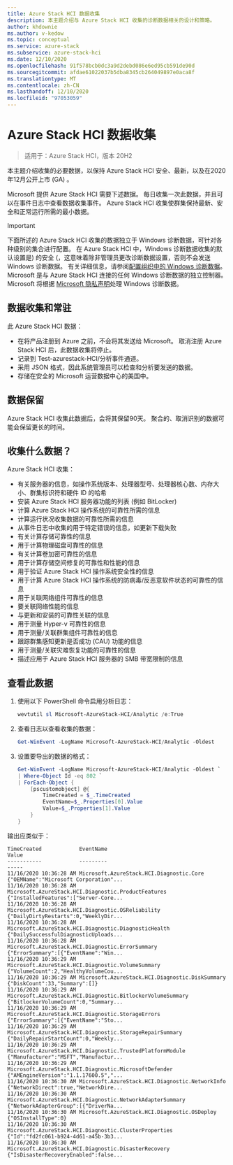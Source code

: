 ```yaml
---
title: Azure Stack HCI 数据收集
description: 本主题介绍与 Azure Stack HCI 收集的诊断数据相关的设计和策略。
author: khdownie
ms.author: v-kedow
ms.topic: conceptual
ms.service: azure-stack
ms.subservice: azure-stack-hci
ms.date: 12/10/2020
ms.openlocfilehash: 91f578bcb0dc3a9d2debd086e6ed95cb591de90d
ms.sourcegitcommit: afdae61022037b5dba8345cb264049897e0aca8f
ms.translationtype: MT
ms.contentlocale: zh-CN
ms.lasthandoff: 12/10/2020
ms.locfileid: "97053059"
---
```

# <a name="azure-stack-hci-data-collection"></a>Azure Stack HCI 数据收集

> 适用于：Azure Stack HCI，版本 20H2

本主题介绍收集的必要数据，以保持 Azure Stack HCI 安全、最新，以及在2020年12月公开上市 (GA) 。

Microsoft 提供 Azure Stack HCI 需要下述数据。 每日收集一次此数据，并且可以在事件日志中查看数据收集事件。 Azure Stack HCI 收集使群集保持最新、安全和正常运行所需的最小数据。

   > [!IMPORTANT]
   > 下面所述的 Azure Stack HCI 收集的数据独立于 Windows 诊断数据，可针对各种级别的集合进行配置。 在 Azure Stack HCI 中，Windows 诊断数据收集的默认设置是) 的安全 (，这意味着除非管理员更改诊断数据设置，否则不会发送 Windows 诊断数据。 有关详细信息，请参阅[配置组织中的 Windows 诊断数据](/windows/privacy/configure-windows-diagnostic-data-in-your-organization)。 Microsoft 是与 Azure Stack HCI 连接的任何 Windows 诊断数据的独立控制器。 Microsoft 将根据 [Microsoft 隐私声明](https://privacy.microsoft.com/privacystatement)处理 Windows 诊断数据。

## <a name="data-collection-and-residency"></a>数据收集和常驻

此 Azure Stack HCI 数据： 

- 在将产品注册到 Azure 之前，不会将其发送给 Microsoft。 取消注册 Azure Stack HCI 后，此数据收集将停止。
- 记录到 Test-azurestack-HCI/分析事件通道。 
- 采用 JSON 格式，因此系统管理员可以检查和分析要发送的数据。
- 存储在安全的 Microsoft 运营数据中心的美国中。

## <a name="data-retention"></a>数据保留

Azure Stack HCI 收集此数据后，会将其保留90天。 聚合的、取消识别的数据可能会保留更长的时间。

## <a name="what-data-is-collected"></a>收集什么数据？

Azure Stack HCI 收集：

- 有关服务器的信息，如操作系统版本、处理器型号、处理器核心数、内存大小、群集标识符和硬件 ID 的哈希
- 安装 Azure Stack HCI 服务器功能的列表 (例如 BitLocker) 
- 计算 Azure Stack HCI 操作系统的可靠性所需的信息
- 计算运行状况收集数据的可靠性所需的信息
- 从事件日志中收集的用于特定错误的信息，如更新下载失败
- 有关计算存储可靠性的信息
- 用于计算物理磁盘可靠性的信息
- 有关计算卷加密可靠性的信息
- 用于计算存储空间修复的可靠性和性能的信息
- 用于验证 Azure Stack HCI 操作系统安全性的信息
- 用于计算 Azure Stack HCI 操作系统的防病毒/反恶意软件状态的可靠性的信息
- 用于关联网络组件可靠性的信息
- 要关联网络性能的信息
- 与更新和安装的可靠性关联的信息
- 用于测量 Hyper-v 可靠性的信息
- 用于测量/关联群集组件可靠性的信息
- 跟踪群集感知更新是否成功 (CAU) 功能的信息
- 用于测量/关联灾难恢复功能的可靠性的信息
- 描述应用于 Azure Stack HCI 服务器的 SMB 带宽限制的信息

## <a name="view-this-data"></a>查看此数据

1. 使用以下 PowerShell 命令启用分析日志：

   ```PowerShell
   wevtutil sl Microsoft-AzureStack-HCI/Analytic /e:True
   ```

2. 查看日志以查看收集的数据：

   ```PowerShell
   Get-WinEvent -LogName Microsoft-AzureStack-HCI/Analytic -Oldest
   ```

3. 设置要导出的数据的格式：

   ```PowerShell
   Get-WinEvent -LogName Microsoft-AzureStack-HCI/Analytic -Oldest `
   | Where-Object Id -eq 802 `
   | ForEach-Object { 
       [pscustomobject] @{
           TimeCreated = $_.TimeCreated 
           EventName=$_.Properties[0].Value 
           Value=$_.Properties[1].Value 
       } 
   }
   ```
 
输出应类似于：

```shell
TimeCreated            EventName                                                  Value
-----------            ---------                                                  -----
11/16/2020 10:36:28 AM Microsoft.AzureStack.HCI.Diagnostic.Core                   {"OEMName":"Microsoft Corporation"...
11/16/2020 10:36:28 AM Microsoft.AzureStack.HCI.Diagnostic.ProductFeatures        {"InstalledFeatures":["Server-Core...
11/16/2020 10:36:28 AM Microsoft.AzureStack.HCI.Diagnostic.OSReliability          {"DailyDirtyRestarts":0,"WeeklyDir...
11/16/2020 10:36:28 AM Microsoft.AzureStack.HCI.Diagnostic.DiagnosticHealth       {"DailySuccessfulDiagnosticUploads...
11/16/2020 10:36:28 AM Microsoft.AzureStack.HCI.Diagnostic.ErrorSummary           {"ErrorSummary":[{"EventName":"Win...
11/16/2020 10:36:29 AM Microsoft.AzureStack.HCI.Diagnostic.VolumeSummary          {"VolumeCount":2,"HealthyVolumeCou...
11/16/2020 10:36:29 AM Microsoft.AzureStack.HCI.Diagnostic.DiskSummary            {"DiskCount":33,"Summary":[]}
11/16/2020 10:36:29 AM Microsoft.AzureStack.HCI.Diagnostic.BitlockerVolumeSummary {"BitlockerVolumeCount":0,"Summary...
11/16/2020 10:36:29 AM Microsoft.AzureStack.HCI.Diagnostic.StorageErrors          {"ErrorSummary":[{"EventName":"Sto...
11/16/2020 10:36:29 AM Microsoft.AzureStack.HCI.Diagnostic.StorageRepairSummary   {"DailyRepairStartCount":0,"Weekly...
11/16/2020 10:36:29 AM Microsoft.AzureStack.HCI.Diagnostic.TrustedPlatformModule  {"Manufacturer":"MSFT","Manufactur...
11/16/2020 10:36:29 AM Microsoft.AzureStack.HCI.Diagnostic.MicrosoftDefender      {"AMEngineVersion":"1.1.17600.5","...
11/16/2020 10:36:30 AM Microsoft.AzureStack.HCI.Diagnostic.NetworkInfo            {"NetworkDirect":true,"NetworkDire...
11/16/2020 10:36:30 AM Microsoft.AzureStack.HCI.Diagnostic.NetworkAdapterSummary  {"NetworkAdapterGroup":[{"DriverNa...
11/16/2020 10:36:30 AM Microsoft.AzureStack.HCI.Diagnostic.OSDeploy               {"OSInstallType":0}
11/16/2020 10:36:30 AM Microsoft.AzureStack.HCI.Diagnostic.ClusterProperties      {"Id":"fd2fc061-b924-4d61-a45b-3b3...
11/16/2020 10:36:30 AM Microsoft.AzureStack.HCI.Diagnostic.DisasterRecovery       {"IsDisasterRecoveryEnabled":false...
```
